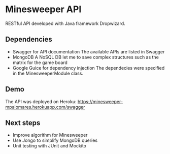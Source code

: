 # Minesweeper API

RESTful API developed with Java framework Dropwizard.

## Dependencies
* Swagger for API documentation
    The available APIs are listed in Swagger
* MongoDB
    A NoSQL DB let me to save complex structures such as the matrix for the game board
* Google Guice for dependency injection
    The dependecies were specified in the MinesweeperModule class.

## Demo
The API was deployed on Heroku:
    https://minesweeper-mpalomares.herokuapp.com/swagger

## Next steps
* Improve algorithm for Minesweeper
* Use Jongo to simplify MongoDB queries
* Unit testing with JUnit and Mockito


